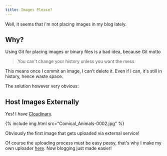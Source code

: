 ```yaml
---
title: Images Please?
---
```


Well, it seems that i'm not placing images in my blog lately.

## Why?

Using Git for placing images or binary files is a bad idea, because Git motto

> You can't change your history unless you want the mess

This means once I commit an image, I can't delete it. Even if I can, it's still in history, hence waste space.

The solution however very obvious:

## Host Images Externally

Yes! I have [Cloudinary](https://cloudinary.com).

{% include img.html src="Comical_Animals-0002.jpg" %}

Obviously the first image that gets uploaded via external service!

Of course the uploading process must be easy peasy, that's why I make my own uploader [here](https://wellosoft.net/cloudup). Now blogging just made easier!